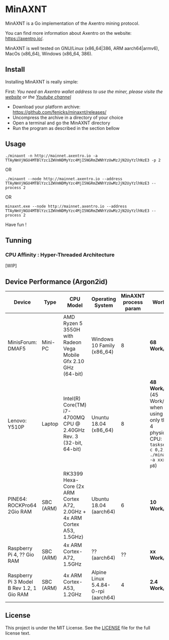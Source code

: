 # MinAXNT

MinAXNT is a Go implementation of the Axentro mining protocol.

You can find more information about Axentro on the website: <https://axentro.io/>.

MinAXNT is well tested on GNU/Linux (x86_64|386, ARM aarch64|armv6), MacOs (x86_64), Windows (x86_64, 386).

## Install

Installing MinAXNT is really simple:

First: _You need an Axentro wallet address to use the miner, please visite the [website](https://axentro.io/) or the [Youtube channel](https://www.youtube.com/channel/UC8itve8eHunJkfuyJYwMy6g)_

* Download your platform archive: <https://github.com/fenicks/minaxnt/releases/>
* Uncompress the archive in a directory of your choice
* Open a terminal and go the MinAXNT directory
* Run the program as described in the section bellow

## Usage

    ./minaxnt -n http://mainnet.axentro.io -a TTAyNmVjNGU4MTBlYzc1ZWVmNDMyYzc4MjI5NGRmZWNhYzUwMzJjN2UyYzlhNzE3 -p 2

OR

    ./minaxnt --node http://mainnet.axentro.io --address TTAyNmVjNGU4MTBlYzc1ZWVmNDMyYzc4MjI5NGRmZWNhYzUwMzJjN2UyYzlhNzE3 --process 2

OR

    minaxnt.exe --node http://mainnet.axentro.io --address TTAyNmVjNGU4MTBlYzc1ZWVmNDMyYzc4MjI5NGRmZWNhYzUwMzJjN2UyYzlhNzE3 --process 2

Have fun !

## Tunning

### CPU Affinity : Hyper-Threaded Architecture

[WIP]

## Device Performance (Argon2id)

| **Device** | **Type** | **CPU Model** | **Operating System** | **MinAXNT process param** | **Work/s** |
|------------|----------|---------------|----------------------|---------------------------|------------|
| MinisForum: DMAF5 | Mini-PC | AMD Ryzen 5 3550H with Radeon Vega Mobile Gfx 2.10 GHz (64-bit) | Windows 10 Family (x86_64) | 8 | **68 Work/s** |
| Lenovo: Y510P | Laptop | Intel(R) Core(TM) i7-4700MQ CPU @ 2.40GHz Rev. 3 (32-bit, 64-bit) | Ununtu 18.04 (x86_64) | 8 | **48 Work/s** (45 Work/s when using only the 4 physical CPU: `taskset -c 0,2,4,6 ./minaxnt -a xxx -p8`) |
| PINE64: ROCKPro64 2Gio RAM | SBC (ARM) | RK3399 Hexa-Core (2x ARM Cortex A72, 2.0GHz + 4x ARM Cortex A53, 1.5GHz)  | Ubuntu 18.04 (aarch64) | 6 | **10 Work/s** |
| Raspberry Pi 4, ?? Gio RAM | SBC (ARM) | 4x ARM Cortex-A72, 1.5GHz | ?? (aarch64) | ?? | **xx Work/s** |
| Raspberry Pi 3 Model B Rev 1.2, 1 Gio RAM | SBC (ARM) | 4x ARM Cortex-A53, 1.2GHz | Alpine Linux 5.4.84-0-rpi (aarch64) | 4 | **2.4 Work/s** |

## License

This project is under the MIT License. See the [LICENSE](https://github.com/fenicks/minaxnt/blob/main/LICENSE) file for the full license text.
